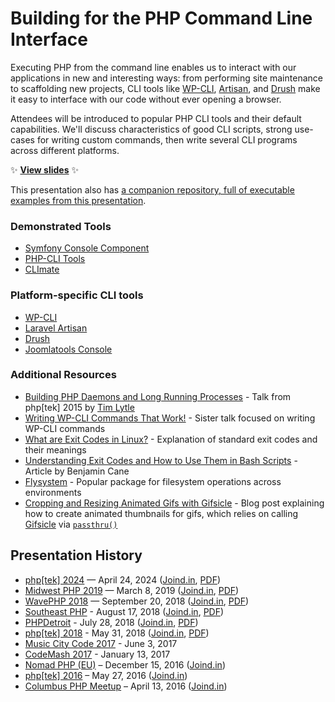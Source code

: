 # Building for the PHP Command Line Interface

Executing PHP from the command line enables us to interact with our applications in new and interesting ways: from performing site maintenance to scaffolding new projects, CLI tools like [WP-CLI](http://wp-cli.org/), [Artisan](https://laravel.com/docs/5.1/artisan), and [Drush](http://www.drush.org/en/master/) make it easy to interface with our code without ever opening a browser.

Attendees will be introduced to popular PHP CLI tools and their default capabilities. We'll discuss characteristics of good CLI scripts, strong use-cases for writing custom commands, then write several CLI programs across different platforms.

:sparkles: **[View slides](https://stevegrunwell.github.io/building-for-php-cli)** :sparkles:

This presentation also has [a companion repository, full of executable examples from this presentation](https://github.com/stevegrunwell/php-cli-examples).

### Demonstrated Tools

* [Symfony Console Component](http://symfony.com/doc/current/components/console/introduction.html)
* [PHP-CLI Tools](https://github.com/wp-cli/php-cli-tools)
* [CLImate](https://climate.thephpleague.com/)

### Platform-specific CLI tools

* [WP-CLI](https://wp-cli.org)
* [Laravel Artisan](https://laravel.com/docs/master/artisan)
* [Drush](https://www.drush.org)
* [Joomlatools Console](https://www.joomlatools.com/developer/tools/console)

### Additional Resources

* [Building PHP Daemons and Long Running Processes](https://prezi.com/pymsnzwlieqt/building-php-daemons-and-long-running-processes-tek15/) - Talk from php[tek] 2015 by [Tim Lytle](http://timlytle.net)
* [Writing WP-CLI Commands That Work!](https://stevegrunwell.com/slides/wp-cli) - Sister talk focused on writing WP-CLI commands
* [What are Exit Codes in Linux?](https://itsfoss.com/linux-exit-codes/) - Explanation of standard exit codes and their meanings
* [Understanding Exit Codes and How to Use Them in Bash Scripts](http://bencane.com/2014/09/02/understanding-exit-codes-and-how-to-use-them-in-bash-scripts/) - Article by Benjamin Cane
* [Flysystem](https://flysystem.thephpleague.com) - Popular package for filesystem operations across environments
* [Cropping and Resizing Animated Gifs with Gifsicle](https://stevegrunwell.com/blog/cropping-resizing-gifsicle/) - Blog post explaining how to create animated thumbnails for gifs, which relies on calling [Gifsicle](https://www.lcdf.org/gifsicle/) via [`passthru()`](https://www.php.net/manual/en/function.passthru.php)

## Presentation History

* [php[tek] 2024](https://tek.phparch.com) — April 24, 2024 ([Joind.in](https://joind.in/event/phptek-2024/building-for-the-php-command-line-interface), [PDF](https://github.com/stevegrunwell/building-for-php-cli/releases/download/phptek-2024/slides.pdf))
* [Midwest PHP 2019](https://2019.midwestphp.org/) — March 8, 2019 ([Joind.in](https://joind.in/talk/b9a05), [PDF](https://github.com/stevegrunwell/building-for-php-cli/releases/download/midwest-php/slides.pdf))
* [WavePHP 2018](https://wavephp.com/) — September 20, 2018 ([Joind.in](https://joind.in/talk/6908c), [PDF](https://github.com/stevegrunwell/building-for-php-cli/releases/download/wavephp-2018/slides.pdf))
* [Southeast PHP](https://southeastphp.com/) - August 17, 2018 ([Joind.in](https://joind.in/talk/ed2e4), [PDF](https://github.com/stevegrunwell/building-for-php-cli/releases/download/southeastphp-2018/slides.pdf))
* [PHPDetroit](https://phpdetroit.io/) - July 28, 2018 ([Joind.in](https://joind.in/talk/e6d00), [PDF](https://github.com/stevegrunwell/building-for-php-cli/releases/download/phpdetroit-2018/slides.pdf))
* [php[tek] 2018](https://tek18.phparch.com/speakers/steve-grunwell/) - May 31, 2018 ([Joind.in](https://joind.in/talk/c6025), [PDF](https://github.com/stevegrunwell/building-for-php-cli/releases/download/phptek-2018/slides.pdf))
* [Music City Code 2017](https://www.musiccitycode.com/) - June 3, 2017
* [CodeMash 2017](http://www.codemash.org/) - January 13, 2017
* [Nomad PHP (EU)](https://nomadphp.com/nomadphp-2016-12-eu/) – December 15, 2016 ([Joind.in](https://joind.in/talk/dce28))
* [php[tek] 2016](https://tek16.phparch.com/speakers/#66432) – May 27, 2016 ([Joind.in](https://joind.in/talk/ce9a4))
* [Columbus PHP Meetup](http://www.meetup.com/phpphp/events/229434721/) – April 13, 2016 ([Joind.in](https://joind.in/talk/e9465))
